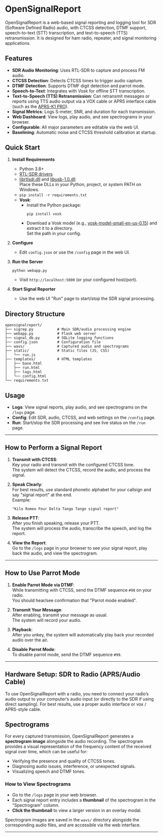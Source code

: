 # OpenSignalReport

OpenSignalReport is a web-based signal reporting and logging tool for SDR (Software Defined Radio) audio, with CTCSS detection, DTMF support, speech-to-text (STT) transcription, and text-to-speech (TTS) retransmission. It is designed for ham radio, repeater, and signal monitoring applications.

## Features

- **SDR Audio Monitoring**: Uses RTL-SDR to capture and process FM audio.
- **CTCSS Detection**: Detects CTCSS tones to trigger audio capture.
- **DTMF Detection**: Supports DTMF digit detection and parrot mode.
- **Speech-to-Text**: Integrates with Vosk for offline STT transcription.
- **Text-to-Speech (TTS) Retransmission**: Can retransmit messages or reports using TTS audio output via a VOX cable or APRS interface cable (such as the [APRS-K1 PRO](https://baofengtech.com/product/aprs-k1-pro/?srsltid=AfmBOopnNXi16b9c9FxdsNchWfNEKcn19wrvadcB7dly1ryjx8187Wy-)).
- **Signal Metrics**: Logs S-meter, SNR, and duration for each transmission.
- **Web Dashboard**: View logs, play audio, and see spectrograms in your browser.
- **Configurable**: All major parameters are editable via the web UI.
- **Baselining**: Automatic noise and CTCSS threshold calibration at startup.

## Quick Start

1. **Install Requirements**
   - Python 3.8+
   - [RTL-SDR drivers](https://osmocom.org/projects/rtl-sdr/wiki/Rtl-sdr)
   - [librtlsdr.dll](https://github.com/librtlsdr/librtlsdr/releases) and [libusb-1.0.dll](https://libusb.info/)  
     Place these DLLs in your Python, project, or system PATH on Windows.
   - `pip install -r requirements.txt`
   - **Vosk**:  
     - Install the Python package:  
       ```
       pip install vosk
       ```
     - Download a Vosk model (e.g., [vosk-model-small-en-us-0.15](https://alphacephei.com/vosk/models)) and extract it to a directory.  
       Set the path in your config.

2. **Configure**
   - Edit `config.json` or use the `/config` page in the web UI.

3. **Run the Server**
   ```sh
   python webapp.py
   ```
   - Visit `http://localhost:5000` (or your configured host/port).

4. **Start Signal Reporter**
   - Use the web UI "Run" page to start/stop the SDR signal processing.

## Directory Structure

```
opensignalreport/
├── sigrep.py           # Main SDR/audio processing engine
├── webapp.py           # Flask web server
├── signal_db.py        # SQLite logging functions
├── config.json         # Configuration file
├── wavs/               # Captured audio and spectrograms
├── static/             # Static files (JS, CSS)
│   └── run.js
├── templates/          # HTML templates
│   ├── base.html
│   ├── run.html
│   ├── logs.html
│   └── config.html
└── requirements.txt
```

## Usage

- **Logs**: View signal reports, play audio, and see spectrograms on the `/logs` page.
- **Config**: Edit SDR, audio, CTCSS, and web settings on the `/config` page.
- **Run**: Start/stop the SDR processing and see live status on the `/run` page.

---

## How to Perform a Signal Report

1. **Transmit with CTCSS**:  
   Key your radio and transmit with the configured CTCSS tone.  
   The system will detect the CTCSS, record the audio, and process the signal.

2. **Speak Clearly**:  
   For best results, use standard phonetic alphabet for your callsign and say "signal report" at the end.  
   Example:  
   ```
   "Kilo Romeo Four Delta Tango Tango signal report"
   ```

3. **Release PTT**:  
   After you finish speaking, release your PTT.  
   The system will process the audio, transcribe the speech, and log the report.

4. **View the Report**:  
   Go to the `/logs` page in your browser to see your signal report, play back the audio, and view the spectrogram.

---

## How to Use Parrot Mode

1. **Enable Parrot Mode via DTMF**:  
   While transmitting with CTCSS, send the DTMF sequence `#98` on your radio.  
   You should hear/see confirmation that "Parrot mode enabled".

2. **Transmit Your Message**:  
   After enabling, transmit your message as usual.  
   The system will record your audio.

3. **Playback**:  
   After you unkey, the system will automatically play back your recorded audio over the air.

4. **Disable Parrot Mode**:  
   To disable parrot mode, send the DTMF sequence `#99`.

---

## Hardware Setup: SDR to Radio (APRS/Audio Cable)

To use OpenSignalReport with a radio, you need to connect your radio’s audio output to your computer’s audio input (or directly to the SDR if using direct sampling). For best results, use a proper audio interface or vox / APRS-style cable.

## Spectrograms

For every captured transmission, OpenSignalReport generates a **spectrogram image** alongside the audio recording. The spectrogram provides a visual representation of the frequency content of the received signal over time, which can be useful for:

- Verifying the presence and quality of CTCSS tones.
- Diagnosing audio issues, interference, or unexpected signals.
- Visualizing speech and DTMF tones.

### How to View Spectrograms

- Go to the `/logs` page in your web browser.
- Each signal report entry includes a **thumbnail** of the spectrogram in the "Spectrogram" column.
- **Click the thumbnail** to view a larger version in an overlay modal.

Spectrogram images are saved in the `wavs/` directory alongside the corresponding audio files, and are accessible via the web interface.

---
